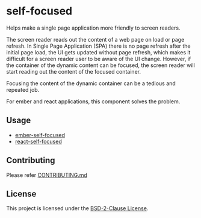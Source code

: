 self-focused
==============================================================================

Helps make a single page application more friendly to screen readers.

The screen reader reads out the content of a web page on load or page refresh.
In Single Page Application (SPA) there is no page refresh after the initial page load, the UI gets updated without page refresh, which makes it difficult for a screen reader user to be aware of the UI change.
However, if the container of the dynamic content can be focused, the screen reader will start reading out the content of the focused container.

Focusing the content of the dynamic container can be a tedious and repeated job.

For ember and react applications, this component solves the problem.

Usage
------------------------------------------------------------------------------

- [ember-self-focused](packages/ember-self-focused/README.md)
- [react-self-focused](packages/react-self-focused/README.md)

Contributing
------------------------------------------------------------------------------

Please refer [CONTRIBUTING.md](CONTRIBUTING.md)

License
------------------------------------------------------------------------------

This project is licensed under the [BSD-2-Clause License](LICENSE).
